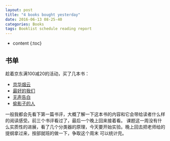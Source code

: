 ```yaml
---
layout: post
title: "4 books bought yesterday"
date: 2016-06-13 08-25-40
categories: Books
tags: Booklist schedule reading report
---
```


* content
{:toc}


## 书单

趁着京东满100减20的活动，买了几本书：

-	[京华烟云](https://book.douban.com/subject/1391191/)	
-   [最好的我们](https://book.douban.com/subject/24754316/)
-	[无声告白](https://book.douban.com/subject/26382433/)
-	[偷影子的人](https://book.douban.com/subject/10763902/) 



一般我都会先看下第一篇书评，大概了解一下这本书的内容和它会带给读者什么样的阅读感受。前三个书评看过了，最后一个晚上回来接着看。
课题这一周没有什么实质性的进展，看了几个分类器的原理，今天要开始实验。晚上回去把老师给的提纲拿过来，按部就班的做一下，争取这个周末
可以统计完。	



